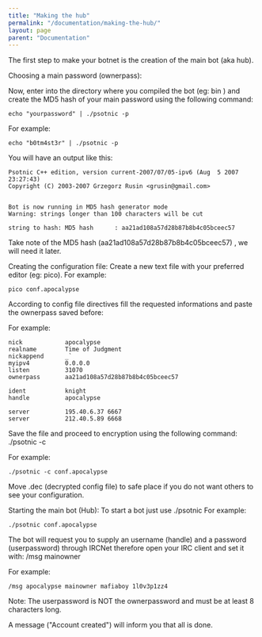 ```yaml
---
title: "Making the hub"
permalink: "/documentation/making-the-hub/"
layout: page
parent: "Documentation"
---
```

The first step to make your botnet is the creation of the main bot (aka hub).

Choosing a main password (ownerpass):

Now, enter into the directory where you compiled the bot (eg: bin ) and create the MD5 hash of your main password using the following command:

```
echo "yourpassword" | ./psotnic -p
```

For example:

```
echo "b0tm4st3r" | ./psotnic -p
```

You will have an output like this:
```
Psotnic C++ edition, version current-2007/07/05-ipv6 (Aug  5 2007 23:27:43)
Copyright (C) 2003-2007 Grzegorz Rusin <grusin@gmail.com>


Bot is now running in MD5 hash generator mode
Warning: strings longer than 100 characters will be cut
 
string to hash: MD5 hash      : aa21ad108a57d28b87b8b4c05bceec57
```
Take note of the MD5 hash (aa21ad108a57d28b87b8b4c05bceec57) , we will need it later.


Creating the configuration file: Create a new text file with your preferred editor (eg: pico). For example:

```
pico conf.apocalypse
```

According to config file directives fill the requested informations and paste the ownerpass saved before:

For example:
```
nick            apocalypse
realname        Time of Judgment
nickappend      _`
myipv4          0.0.0.0
listen          31070
ownerpass       aa21ad108a57d28b87b8b4c05bceec57
 
ident           knight
handle          apocalypse
 
server          195.40.6.37 6667
server          212.40.5.89 6668
```

Save the file and proceed to encryption using the following command: ./psotnic -c <filename>

For example:
```
./psotnic -c conf.apocalypse
```

Move <filename>.dec (decrypted config file) to safe place if you do not want others to see your configuration.

Starting the main bot (Hub): To start a bot just use ./psotnic <configfile> For example:
```
./psotnic conf.apocalypse
```

The bot will request you to supply an username (handle) and a password (userpassword) through IRCNet therefore open your IRC client and set it with: /msg <botnickname> mainowner <username> <password>

For example:
```
/msg apocalypse mainowner mafiaboy 1l0v3p1zz4
```
Note: The userpassword is NOT the ownerpassword and must be at least 8 characters long.

A message ("Account created") will inform you that all is done.
